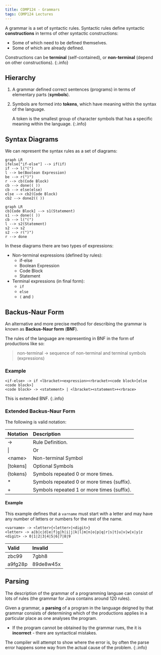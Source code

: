 ```yaml
---
title: COMP124 - Grammars
tags: COMP124 Lectures
---
```

A grammar is a set of syntactic rules. Syntactic rules define syntactic **constructions** in terms of other syntactic constructions:

* Some of which need to be defined themselves.
* Some of which are already defined.

Constructions can be **terminal** (self-contained), or **non-terminal** (depend on other constructions).
{:.info}

## Hierarchy 

1. A grammar defined correct sentences (programs) in  terms of elementary parts (**symbols**).
1. Symbols are formed into **tokens**, which have meaning within the syntax of the language.

	A token is the smallest group of character symbols that has a specific meaning within the language.
	{:.info}
	
## Syntax Diagrams
We can represent the syntax rules as a set of diagrams:

```mermaid
graph LR
ifelse["if-else"] --> if(if)
if --> l("(")
l --> be(Boolean Expression)
be --> r(")")
r --> cb(Code Block)
cb --> done(( ))
cb --> else(else)
else --> cb2(Code Block)
cb2 --> done2(( ))
```

```mermaid
graph LR
cb[Code Block] --> s1(Statement)
s1 --> done(( ))
cb --> l("(")
l --> s2(Statement)
s2 --> s2
s2 --> r(")")
r --> done
```

In these diagrams there are two types of expressions:

* Non-terminal expressions (defined by rules):
	* if-else
	* Boolean Expression
	* Code Block
	* Statement
* Terminal expressions (in final form):
	* `if`
	* `else`
	* `(` and `)`

## Backus-Naur Form
An alternative and more precise method for describing the grammar is known as **Backus-Naur form** (**BNF**).

The rules of the language are representing in BNF in the form of productions like so:

> non-terminal $\rightarrow$ sequence of non-terminal and terminal symbols (expressions)

### Example

```
<if-else> -> if <lbracket><expression><rbracket><code block>[else <code block>]
<code block> -> <statement> | <lbracket><statement>+<rbrace>
```

This is extended BNF.
{:.info}

### Extended Backus-Naur Form
The following is valid notation:

| Notation | Description |
| :-- | :-- |
| $\rightarrow$ | Rule Definition. |
| \| | Or |
| \<name\> | Non-terminal Symbol |
| [tokens] | Optional Symbols |
| {tokens} | Symbols repeated 0 or more times. |
| * | Symbols repeated 0 or more times (suffix). |
| + | Symbols repeated 1 or more times (suffix). |


#### Example
This example defines that a `varname` must start with a letter and may have any number of letters or numbers for the rest of the name.

```
<varname> -> <letter>{<letter>|<digit>}
<letter> -> a|b|c|d|e|f|g|h|i|j|k|l|m|n|o|p|q|r|s|t|u|v|w|x|y|z
<digit> -> 0|1|2|3|4|5|6|7|8|9
```

| Valid | Invalid |
| :-- | :-- |
| zbc99 | 7gbh8 |
| a9fg28p | 89de8w45x |

## Parsing
The description of the grammar of a programming languae can consist of lots of rules (the grammar for Java contains around 120 rules).

Given a grammar, a **parsing** of a program in the language deigned by that grammar consists of determining which of the productions applies in a particular place as one analyses the program.

* If the program cannot be obtained by the grammar rues, the it is **incorrect** - there are syntactical mistakes.

The compiler will attempt to show where the error is, by often the parse error happens some way from the actual cause of the problem.
{:.info}